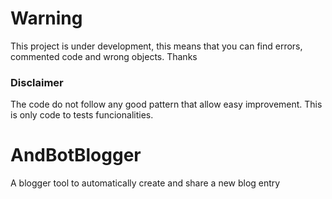 # Warning
This project is under development, this means that you can find errors, commented code and wrong objects. Thanks

### Disclaimer
The code do not follow any good pattern that allow easy improvement. This is only code to tests funcionalities.

# AndBotBlogger
A blogger tool to automatically create and share a new blog entry
